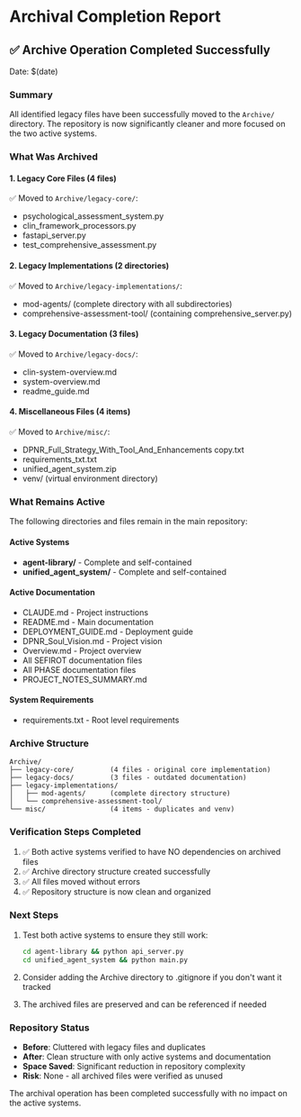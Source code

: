# Archival Completion Report

## ✅ Archive Operation Completed Successfully

Date: $(date)

### Summary

All identified legacy files have been successfully moved to the `Archive/` directory. The repository is now significantly cleaner and more focused on the two active systems.

### What Was Archived

#### 1. **Legacy Core Files** (4 files)
✅ Moved to `Archive/legacy-core/`:
- psychological_assessment_system.py
- clin_framework_processors.py
- fastapi_server.py
- test_comprehensive_assessment.py

#### 2. **Legacy Implementations** (2 directories)
✅ Moved to `Archive/legacy-implementations/`:
- mod-agents/ (complete directory with all subdirectories)
- comprehensive-assessment-tool/ (containing comprehensive_server.py)

#### 3. **Legacy Documentation** (3 files)
✅ Moved to `Archive/legacy-docs/`:
- clin-system-overview.md
- system-overview.md
- readme_guide.md

#### 4. **Miscellaneous Files** (4 items)
✅ Moved to `Archive/misc/`:
- DPNR_Full_Strategy_With_Tool_And_Enhancements copy.txt
- requirements_txt.txt
- unified_agent_system.zip
- venv/ (virtual environment directory)

### What Remains Active

The following directories and files remain in the main repository:

#### Active Systems
- **agent-library/** - Complete and self-contained
- **unified_agent_system/** - Complete and self-contained

#### Active Documentation
- CLAUDE.md - Project instructions
- README.md - Main documentation
- DEPLOYMENT_GUIDE.md - Deployment guide
- DPNR_Soul_Vision.md - Project vision
- Overview.md - Project overview
- All SEFIROT documentation files
- All PHASE documentation files
- PROJECT_NOTES_SUMMARY.md

#### System Requirements
- requirements.txt - Root level requirements

### Archive Structure

```
Archive/
├── legacy-core/         (4 files - original core implementation)
├── legacy-docs/         (3 files - outdated documentation)
├── legacy-implementations/
│   ├── mod-agents/      (complete directory structure)
│   └── comprehensive-assessment-tool/
└── misc/                (4 items - duplicates and venv)
```

### Verification Steps Completed

1. ✅ Both active systems verified to have NO dependencies on archived files
2. ✅ Archive directory structure created successfully
3. ✅ All files moved without errors
4. ✅ Repository structure is now clean and organized

### Next Steps

1. Test both active systems to ensure they still work:
   ```bash
   cd agent-library && python api_server.py
   cd unified_agent_system && python main.py
   ```

2. Consider adding the Archive directory to .gitignore if you don't want it tracked

3. The archived files are preserved and can be referenced if needed

### Repository Status

- **Before**: Cluttered with legacy files and duplicates
- **After**: Clean structure with only active systems and documentation
- **Space Saved**: Significant reduction in repository complexity
- **Risk**: None - all archived files were verified as unused

The archival operation has been completed successfully with no impact on the active systems.